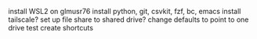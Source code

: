 install WSL2 on glmusr76
install python, git, csvkit, fzf, bc, emacs
install tailscale?
set up file share to shared drive?
change defaults to point to one drive
test
create shortcuts
